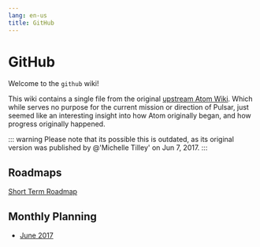 ```yaml
---
lang: en-us
title: GitHub 
---
```


# GitHub 

Welcome to the `github` wiki!

This wiki contains a single file from the original [upstream Atom Wiki](https://github.com/atom/github/wiki). Which while serves no purpose for the current mission or direction of Pulsar, just seemed like an interesting insight into how Atom originally began, and how progress originally happened.

::: warning
Please note that its possible this is outdated, as its original version was published by @'Michelle Tilley' on Jun 7, 2017.
:::

## Roadmaps

[Short Term Roadmap](https://github.com/atom/github/projects/8)

## Monthly Planning 

* [June 2017](/docs/packages_wiki/github/june-2017.md)

